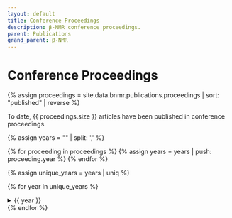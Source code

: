 ```yaml
---
layout: default
title: Conference Proceedings
description: β-NMR conference proceedings.
parent: Publications
grand_parent: β-NMR
---
```


# Conference Proceedings

{% assign proceedings = site.data.bnmr.publications.proceedings | sort: "published" | reverse %}

To date, {{ proceedings.size }} articles have been published in conference proceedings.

<!-- create an empty array -->
{% assign years = "" | split: ',' %}
<!-- push content directly into it -->
{% for proceeding in proceedings %}
	{% assign years = years | push: proceeding.year %}
{% endfor %}
<!-- extract the unique values -->
{% assign unique_years = years | uniq %}

{% for year in unique_years %}
<details>
<summary>{{ year }}</summary>
{% for pub in proceedings %}
{% if year == pub.year %}
<dl>
    {% if pub.title %}
        <dt>Title</dt>
        <dd>{{ pub.title }}</dd>
    {% endif %}

    {% if pub.author %}
        <dt>Author</dt>
        <dd>
        {% for author in pub.author  %}
            {% if author != pub.author.last %}
                {{ author | append: ", " }}
            {% else %}
                {{ author }}
            {% endif %}
        {% endfor %}
        </dd>
    {% endif %}
    
    {% if pub.journal %}
        <dt>Journal</dt>
        <dd>{{ pub.journal }}</dd>
    {% endif %}
    
    {% if pub.volume %}
        <dt>Volume</dt>
        <dd>{{ pub.volume }}</dd>
    {% endif %}
    
    {% if pub.issue %}
        <dt>Issue</dt>
        <dd>{{ pub.issue }}</dd>
    {% endif %}
    
    {% if pub.pages %}
        <dt>Pages</dt>
        <dd>{{ pub.pages }}</dd>
    {% endif %}
    
    {% if pub.year %}
        <dt>Year</dt>
        <dd>{{ pub.year }}</dd>
    {% endif %}
    
    {% if pub.abstract %}
        <dt>Abstract</dt>
        <dd>
            <details>
                <summary></summary>
                {{ pub.abstract }}
            </details>
        </dd>
    {% endif %}
    
    {% if pub.doi %}
        <dt><i class="ai ai-doi"></i></dt>
        <dd><a href="https://doi.org/{{ pub.doi }}">{{ pub.doi }}</a></dd>
    {% endif %}
    
    {% if pub.arxiv %}
        <dt><i class="ai ai-arxiv"></i></dt>
        <dd>
        <a href="https://arxiv.org/abs/{{ pub.arxiv.id }}">arXiv:{{ pub.arxiv.id }} [{{ pub.arxiv.cat }}]</a>
        </dd>
    {% endif %}
    
    {% if pub.url %}
        <dt><i class="fas fa-external-link-alt"></i></dt>
        <dd><a href="{{ pub.url }}">{{ pub.url }}</a></dd>
    {% endif %}
</dl>
<hr>
{% endif %}
{% endfor %}
</details>
{% endfor %}
